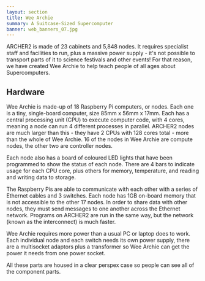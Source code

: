 ```yaml
---
layout: section
title: Wee Archie
summary: A Suitcase-Sized Supercomputer
banner: web_banners_07.jpg
---
```


ARCHER2 is made of 23 cabinets and 5,848 nodes. It requires specialist staff and facilities to run, plus a massive power supply - it's not possible to transport parts of it to science festivals and other events! For that reason, we have created Wee Archie to help teach people of all ages about Supercomputers.

## Hardware
Wee Archie is made-up of 18 Raspberry Pi computers, or nodes. Each one is a tiny, single-board computer, size 85mm x 56mm x 17mm. Each has a central processing unit (CPU) to execute computer code, with 4 cores, meaning a node can run 4 different processes in parallel. ARCHER2 nodes are much larger than this - they have 2 CPUs with 128 cores total - more than the whole of Wee Archie. 16 of the nodes in Wee Archie are compute nodes, the other two are controller nodes.

Each node also has a board of coloured LED lights that have been programmed to show the status of each node. There are 4 bars to indicate usage for each CPU core, plus others for memory, temperature, and reading and writing data to storage.

The Raspberry Pis are able to communicate with each other with a series of Ethernet cables and 3 switches. Each node has 1GB on-board memory that is not accessible to the other 17 nodes. In order to share data with other nodes, they must send messages to one another across the Ethernet network. Programs on ARCHER2 are run in the same way, but the network (known as the interconnect) is much faster.

Wee Archie requires more power than a usual PC or laptop does to work. Each individual node and each switch needs its own power supply, there are a multisocket adaptors plus a transformer so Wee Archie can get the power it needs from one power socket.

All these parts are housed in a clear perspex case so people can see all of the component parts.
